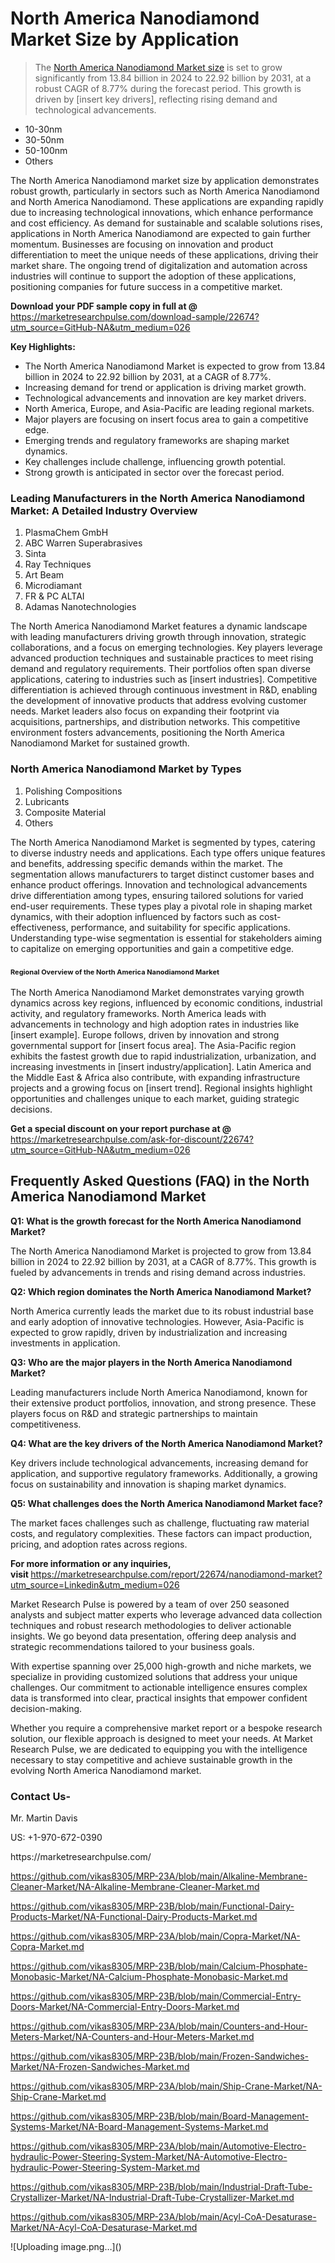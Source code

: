 <h1>North America Nanodiamond Market&nbsp;Size by Application</h1><blockquote><p>The <a href="https://marketresearchpulse.com/download-sample/22674?utm_source=GitHub-NA&amp;utm_medium=026">North America Nanodiamond Market size</a> is set to grow significantly from 13.84 billion in 2024 to 22.92 billion by 2031, at a robust CAGR of 8.77% during the forecast period. This growth is driven by [insert key drivers], reflecting rising demand and technological advancements.</p></blockquote><ul><li>10-30nm<li> 30-50nm<li> 50-100nm<li> Others</li></ul><p>The North America Nanodiamond market size by application demonstrates robust growth, particularly in sectors such as North America Nanodiamond and North America Nanodiamond. These applications are expanding rapidly due to increasing technological innovations, which enhance performance and cost efficiency. As demand for sustainable and scalable solutions rises, applications in North America Nanodiamond are expected to gain further momentum. Businesses are focusing on innovation and product differentiation to meet the unique needs of these applications, driving their market share. The ongoing trend of digitalization and automation across industries will continue to support the adoption of these applications, positioning companies for future success in a competitive market.</p><p><strong>Download your PDF sample copy in full at @ </strong><a href="https://marketresearchpulse.com/download-sample/22674?utm_source=GitHub-NA&amp;utm_medium=026">https://marketresearchpulse.com/download-sample/22674?utm_source=GitHub-NA&amp;utm_medium=026</a></p><p><strong>Key Highlights: </strong></p><ul><li>The North America Nanodiamond Market is expected to grow from 13.84 billion in 2024 to 22.92 billion by 2031, at a CAGR of 8.77%.</li><li>Increasing demand for trend or application is driving market growth.</li><li>Technological advancements and innovation are key market drivers.</li><li>North America, Europe, and Asia-Pacific are leading regional markets.</li><li>Major players are focusing on insert focus area to gain a competitive edge.</li><li>Emerging trends and regulatory frameworks are shaping market dynamics.</li><li>Key challenges include challenge, influencing growth potential.</li><li>Strong growth is anticipated in sector over the forecast period.</li></ul><h3>Leading Manufacturers in the North America Nanodiamond Market: A Detailed Industry Overview</h3><ol><li>PlasmaChem GmbH</li><li>ABC Warren Superabrasives</li><li>Sinta</li><li>Ray Techniques</li><li>Art Beam</li><li>Microdiamant</li><li>FR & PC ALTAI</li><li>Adamas Nanotechnologies</li></ol><div class="flex max-w-full flex-col flex-grow"><div class="min-h-8 text-message flex w-full flex-col items-end gap-2 whitespace-normal break-words [.text-message+&amp;]:mt-5" dir="auto" data-message-author-role="assistant" data-message-id="fd8432e4-4910-450d-b182-61b7bfb0a01f" data-message-model-slug="gpt-4o"><div class="flex w-full flex-col gap-1 empty:hidden first:pt-[3px]"><div class="markdown prose w-full break-words dark:prose-invert light"><p>The North America Nanodiamond Market features a dynamic landscape with leading manufacturers driving growth through innovation, strategic collaborations, and a focus on emerging technologies. Key players leverage advanced production techniques and sustainable practices to meet rising demand and regulatory requirements. Their portfolios often span diverse applications, catering to industries such as [insert industries]. Competitive differentiation is achieved through continuous investment in R&amp;D, enabling the development of innovative products that address evolving customer needs. Market leaders also focus on expanding their footprint via acquisitions, partnerships, and distribution networks. This competitive environment fosters advancements, positioning the North America Nanodiamond Market for sustained growth.</p></div></div></div></div><h3>North America Nanodiamond Market by Types</h3><ol><li>Polishing Compositions<li> Lubricants<li> Composite Material<li> Others</li></ol><div class="flex max-w-full flex-col flex-grow"><div class="min-h-8 text-message flex w-full flex-col items-end gap-2 whitespace-normal break-words [.text-message+&amp;]:mt-5" dir="auto" data-message-author-role="assistant" data-message-id="084470be-0bb7-4664-bddf-5156b4f41249" data-message-model-slug="gpt-4o-mini"><div class="flex w-full flex-col gap-1 empty:hidden first:pt-[3px]"><div class="markdown prose w-full break-words dark:prose-invert light"><p>The North America Nanodiamond Market is segmented by types, catering to diverse industry needs and applications. Each type offers unique features and benefits, addressing specific demands within the market. The segmentation allows manufacturers to target distinct customer bases and enhance product offerings. Innovation and technological advancements drive differentiation among types, ensuring tailored solutions for varied end-user requirements. These types play a pivotal role in shaping market dynamics, with their adoption influenced by factors such as cost-effectiveness, performance, and suitability for specific applications. Understanding type-wise segmentation is essential for stakeholders aiming to capitalize on emerging opportunities and gain a competitive edge.</p></div></div></div></div><h3><span style="font-size: 11px;">Regional Overview of the North America Nanodiamond Market</span></h3><div class="flex max-w-full flex-col flex-grow"><div class="min-h-8 text-message flex w-full flex-col items-end gap-2 whitespace-normal break-words [.text-message+&amp;]:mt-5" dir="auto" data-message-author-role="assistant" data-message-id="e9038762-ce64-4e30-91c9-9bd413514231" data-message-model-slug="gpt-4o-mini"><div class="flex w-full flex-col gap-1 empty:hidden first:pt-[3px]"><div class="markdown prose w-full break-words dark:prose-invert light"><p>The North America Nanodiamond Market demonstrates varying growth dynamics across key regions, influenced by economic conditions, industrial activity, and regulatory frameworks. North America leads with advancements in technology and high adoption rates in industries like [insert example]. Europe follows, driven by innovation and strong governmental support for [insert focus area]. The Asia-Pacific region exhibits the fastest growth due to rapid industrialization, urbanization, and increasing investments in [insert industry/application]. Latin America and the Middle East &amp; Africa also contribute, with expanding infrastructure projects and a growing focus on [insert trend]. Regional insights highlight opportunities and challenges unique to each market, guiding strategic decisions.</p></div></div></div></div><p><strong>Get a special discount on your report purchase at @ </strong><a href="https://marketresearchpulse.com/ask-for-discount/22674?utm_source=GitHub-NA&amp;utm_medium=026">https://marketresearchpulse.com/ask-for-discount/22674?utm_source=GitHub-NA&amp;utm_medium=026</a></p><h2>Frequently Asked Questions (FAQ) in the North America Nanodiamond Market</h2><p><strong>Q1: What is the growth forecast for the North America Nanodiamond Market?</strong></p><p>The North America Nanodiamond Market is projected to grow from 13.84 billion in 2024 to 22.92 billion by 2031, at a CAGR of 8.77%. This growth is fueled by advancements in trends and rising demand across industries.</p><p><strong>Q2: Which region dominates the North America Nanodiamond Market?</strong></p><p>North America currently leads the market due to its robust industrial base and early adoption of innovative technologies. However, Asia-Pacific is expected to grow rapidly, driven by industrialization and increasing investments in application.</p><p><strong>Q3: Who are the major players in the North America Nanodiamond Market?</strong></p><p>Leading manufacturers include North America Nanodiamond, known for their extensive product portfolios, innovation, and strong presence. These players focus on R&amp;D and strategic partnerships to maintain competitiveness.</p><p><strong>Q4: What are the key drivers of the North America Nanodiamond Market?</strong></p><p>Key drivers include technological advancements, increasing demand for application, and supportive regulatory frameworks. Additionally, a growing focus on sustainability and innovation is shaping market dynamics.</p><p><strong>Q5: What challenges does the North America Nanodiamond Market face?</strong></p><p>The market faces challenges such as challenge, fluctuating raw material costs, and regulatory complexities. These factors can impact production, pricing, and adoption rates across regions.</p><p><strong>For more information or any inquiries, visit&nbsp;</strong><a href="https://marketresearchpulse.com/report/22674/nanodiamond-market?utm_source=Linkedin&utm_medium=026">https://marketresearchpulse.com/report/22674/nanodiamond-market?utm_source=Linkedin&utm_medium=026</a></p><p>Market Research Pulse is powered by a team of over 250 seasoned analysts and subject matter experts who leverage advanced data collection techniques and robust research methodologies to deliver actionable insights. We go beyond data presentation, offering deep analysis and strategic recommendations tailored to your business goals.</p><p>With expertise spanning over 25,000 high-growth and niche markets, we specialize in providing customized solutions that address your unique challenges. Our commitment to actionable intelligence ensures complex data is transformed into clear, practical insights that empower confident decision-making.</p><p>Whether you require a comprehensive market report or a bespoke research solution, our flexible approach is designed to meet your needs. At Market Research Pulse, we are dedicated to equipping you with the intelligence necessary to stay competitive and achieve sustainable growth in the evolving North America Nanodiamond market.</p><h3><strong>Contact Us-</strong></h3><p>Mr. Martin Davis</p><p>US: +1-970-672-0390</p><p>https://marketresearchpulse.com/</p><p><a href="https://github.com/vikas8305/MRP-23A/blob/main/Alkaline-Membrane-Cleaner-Market/NA-Alkaline-Membrane-Cleaner-Market.md">https://github.com/vikas8305/MRP-23A/blob/main/Alkaline-Membrane-Cleaner-Market/NA-Alkaline-Membrane-Cleaner-Market.md</a></p><p><a href="https://github.com/vikas8305/MRP-23B/blob/main/Functional-Dairy-Products-Market/NA-Functional-Dairy-Products-Market.md">https://github.com/vikas8305/MRP-23B/blob/main/Functional-Dairy-Products-Market/NA-Functional-Dairy-Products-Market.md</a></p><p><a href="https://github.com/vikas8305/MRP-23A/blob/main/Copra-Market/NA-Copra-Market.md">https://github.com/vikas8305/MRP-23A/blob/main/Copra-Market/NA-Copra-Market.md</a></p><p><a href="https://github.com/vikas8305/MRP-23B/blob/main/Calcium-Phosphate-Monobasic-Market/NA-Calcium-Phosphate-Monobasic-Market.md">https://github.com/vikas8305/MRP-23B/blob/main/Calcium-Phosphate-Monobasic-Market/NA-Calcium-Phosphate-Monobasic-Market.md</a></p><p><a href="https://github.com/vikas8305/MRP-23B/blob/main/Commercial-Entry-Doors-Market/NA-Commercial-Entry-Doors-Market.md">https://github.com/vikas8305/MRP-23B/blob/main/Commercial-Entry-Doors-Market/NA-Commercial-Entry-Doors-Market.md</a></p><p><a href="https://github.com/vikas8305/MRP-23A/blob/main/Counters-and-Hour-Meters-Market/NA-Counters-and-Hour-Meters-Market.md">https://github.com/vikas8305/MRP-23A/blob/main/Counters-and-Hour-Meters-Market/NA-Counters-and-Hour-Meters-Market.md</a></p><p><a href="https://github.com/vikas8305/MRP-23B/blob/main/Frozen-Sandwiches-Market/NA-Frozen-Sandwiches-Market.md">https://github.com/vikas8305/MRP-23B/blob/main/Frozen-Sandwiches-Market/NA-Frozen-Sandwiches-Market.md</a></p><p><a href="https://github.com/vikas8305/MRP-23A/blob/main/Ship-Crane-Market/NA-Ship-Crane-Market.md">https://github.com/vikas8305/MRP-23A/blob/main/Ship-Crane-Market/NA-Ship-Crane-Market.md</a></p><p><a href="https://github.com/vikas8305/MRP-23B/blob/main/Board-Management-Systems-Market/NA-Board-Management-Systems-Market.md">https://github.com/vikas8305/MRP-23B/blob/main/Board-Management-Systems-Market/NA-Board-Management-Systems-Market.md</a></p><p><a href="https://github.com/vikas8305/MRP-23A/blob/main/Automotive-Electro-hydraulic-Power-Steering-System-Market/NA-Automotive-Electro-hydraulic-Power-Steering-System-Market.md">https://github.com/vikas8305/MRP-23A/blob/main/Automotive-Electro-hydraulic-Power-Steering-System-Market/NA-Automotive-Electro-hydraulic-Power-Steering-System-Market.md</a></p><p><a href="https://github.com/vikas8305/MRP-23B/blob/main/Industrial-Draft-Tube-Crystallizer-Market/NA-Industrial-Draft-Tube-Crystallizer-Market.md">https://github.com/vikas8305/MRP-23B/blob/main/Industrial-Draft-Tube-Crystallizer-Market/NA-Industrial-Draft-Tube-Crystallizer-Market.md</a></p><p><a href="https://github.com/vikas8305/MRP-23A/blob/main/Acyl-CoA-Desaturase-Market/NA-Acyl-CoA-Desaturase-Market.md">https://github.com/vikas8305/MRP-23A/blob/main/Acyl-CoA-Desaturase-Market/NA-Acyl-CoA-Desaturase-Market.md</a></p>
![Uploading image.png…]()
